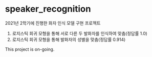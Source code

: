 # speaker_recognition
2021년 2학기에 진행한 화자 인식 모델 구현 프로젝트

1. 로지스틱 회귀 모형을 통해 서로 다른 두 발화자를 인식하여 맞춤(정답률 1.0)
2. 로지스틱 회귀 모형을 통해 발화자의 성별을 맞춤(정답률 0.914)

This project is on-going.
